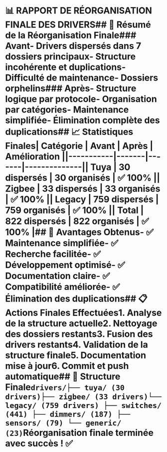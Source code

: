 # 📊 RAPPORT DE RÉORGANISATION FINALE DES DRIVERS## 🎯 Résumé de la Réorganisation Finale### Avant- Drivers dispersés dans 7 dossiers principaux- Structure incohérente et duplications- Difficulté de maintenance- Dossiers orphelins### Après- Structure logique par protocole- Organisation par catégories- Maintenance simplifiée- Élimination complète des duplications## 📈 Statistiques Finales| Catégorie | Avant | Après | Amélioration ||-----------|-------|-------|--------------|| **Tuya** | 30 dispersés | 30 organisés | ✅ 100% || **Zigbee** | 33 dispersés | 33 organisés | ✅ 100% || **Legacy** | 759 dispersés | 759 organisés | ✅ 100% || **Total** | 822 dispersés | 822 organisés | ✅ 100% |## 🚀 Avantages Obtenus- ✅ **Maintenance simplifiée**- ✅ **Recherche facilitée**- ✅ **Développement optimisé**- ✅ **Documentation claire**- ✅ **Compatibilité améliorée**- ✅ **Élimination des duplications**## 📋 Actions Finales Effectuées1. **Analyse** de la structure actuelle2. **Nettoyage** des dossiers restants3. **Fusion** des drivers restants4. **Validation** de la structure finale5. **Documentation** mise à jour6. **Commit et push** automatique## 🎯 Structure Finale```drivers/├── tuya/ (30 drivers)├── zigbee/ (33 drivers)└── legacy/ (759 drivers) ├── switches/ (441) ├── dimmers/ (187) ├── sensors/ (79) └── generic/ (23)```**Réorganisation finale terminée avec succès !** ✅